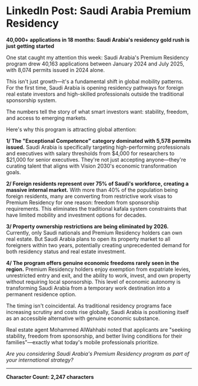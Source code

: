 # LinkedIn Post: Saudi Arabia Premium Residency

**40,000+ applications in 18 months: Saudi Arabia's residency gold rush is just getting started**

One stat caught my attention this week: Saudi Arabia's Premium Residency program drew 40,163 applications between January 2024 and July 2025, with 8,074 permits issued in 2024 alone.

This isn't just growth—it's a fundamental shift in global mobility patterns. For the first time, Saudi Arabia is opening residency pathways for foreign real estate investors and high-skilled professionals outside the traditional sponsorship system.

The numbers tell the story of what smart investors want: stability, freedom, and access to emerging markets.

Here's why this program is attracting global attention:

**1/ The "Exceptional Competence" category dominated with 5,578 permits issued.**
Saudi Arabia is specifically targeting high-performing professionals and executives with salary thresholds from $4,000 for researchers to $21,000 for senior executives. They're not just accepting anyone—they're curating talent that aligns with Vision 2030's economic transformation goals.

**2/ Foreign residents represent over 75% of Saudi's workforce, creating a massive internal market.**
With more than 40% of the population being foreign residents, many are converting from restrictive work visas to Premium Residency for one reason: freedom from sponsorship requirements. This eliminates the traditional kafala system constraints that have limited mobility and investment options for decades.

**3/ Property ownership restrictions are being eliminated by 2026.**
Currently, only Saudi nationals and Premium Residency holders can own real estate. But Saudi Arabia plans to open its property market to all foreigners within two years, potentially creating unprecedented demand for both residency status and real estate investment.

**4/ The program offers genuine economic freedoms rarely seen in the region.**
Premium Residency holders enjoy exemption from expatriate levies, unrestricted entry and exit, and the ability to work, invest, and own property without requiring local sponsorship. This level of economic autonomy is transforming Saudi Arabia from a temporary work destination into a permanent residence option.

The timing isn't coincidental. As traditional residency programs face increasing scrutiny and costs rise globally, Saudi Arabia is positioning itself as an accessible alternative with genuine economic substance.

Real estate agent Mohammed AlWahhabi noted that applicants are "seeking stability, freedom from sponsorship, and better living conditions for their families"—exactly what today's mobile professionals prioritize.

*Are you considering Saudi Arabia's Premium Residency program as part of your international strategy?*

---

**Character Count: 2,247 characters**